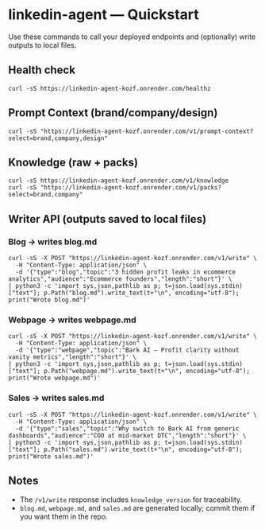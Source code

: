 # linkedin-agent — Quickstart

Use these commands to call your deployed endpoints and (optionally) write outputs to local files.

## Health check
    curl -sS https://linkedin-agent-kozf.onrender.com/healthz

## Prompt Context (brand/company/design)
    curl -sS "https://linkedin-agent-kozf.onrender.com/v1/prompt-context?select=brand,company,design"

## Knowledge (raw + packs)
    curl -sS https://linkedin-agent-kozf.onrender.com/v1/knowledge
    curl -sS "https://linkedin-agent-kozf.onrender.com/v1/packs?select=brand,company"

## Writer API (outputs saved to local files)

### Blog → writes blog.md
    curl -sS -X POST "https://linkedin-agent-kozf.onrender.com/v1/write" \
      -H "Content-Type: application/json" \
      -d '{"type":"blog","topic":"3 hidden profit leaks in ecommerce analytics","audience":"Ecommerce founders","length":"short"}' \
    | python3 -c 'import sys,json,pathlib as p; t=json.load(sys.stdin)["text"]; p.Path("blog.md").write_text(t+"\n", encoding="utf-8"); print("Wrote blog.md")'

### Webpage → writes webpage.md
    curl -sS -X POST "https://linkedin-agent-kozf.onrender.com/v1/write" \
      -H "Content-Type: application/json" \
      -d '{"type":"webpage","topic":"Bark AI — Profit clarity without vanity metrics","length":"short"}' \
    | python3 -c 'import sys,json,pathlib as p; t=json.load(sys.stdin)["text"]; p.Path("webpage.md").write_text(t+"\n", encoding="utf-8"); print("Wrote webpage.md")'

### Sales → writes sales.md
    curl -sS -X POST "https://linkedin-agent-kozf.onrender.com/v1/write" \
      -H "Content-Type: application/json" \
      -d '{"type":"sales","topic":"Why switch to Bark AI from generic dashboards","audience":"COO at mid-market DTC","length":"short"}' \
    | python3 -c 'import sys,json,pathlib as p; t=json.load(sys.stdin)["text"]; p.Path("sales.md").write_text(t+"\n", encoding="utf-8"); print("Wrote sales.md")'

## Notes
- The `/v1/write` response includes `knowledge_version` for traceability.
- `blog.md`, `webpage.md`, and `sales.md` are generated locally; commit them if you want them in the repo.
